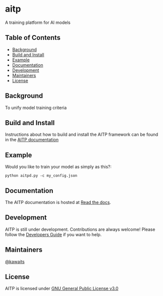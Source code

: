 # aitp
A training platform for AI models

## Table of Contents

- [Background](#background)
- [Build and Install](#build-and-install)
- [Example](#example)
- [Documentation](#documentation)
- [Development](#development)
- [Maintainers](#maintainers)
- [License](#license)

## Background

To unify model training criteria 

## Build and Install

Instructions about how to build and install the AITP framework can be found in the [AITP documentation](https://solidity.readthedocs.io/en/latest/installing-solidity.html#building-from-source)


## Example

Would you like to train your model as simply as this?:

```
python aitpd.py -c my_config.json

```

## Documentation

The AITP documentation is hosted at [Read the docs](https://solidity.readthedocs.io).

## Development

AITP is still under development. Contributions are always welcome!
Please follow the
[Developers Guide](https://solidity.readthedocs.io/en/latest/contributing.html)
if you want to help.

## Maintainers
[@kawaits](https://github.com/kawaits)

## License
AITP is licensed under [GNU General Public License v3.0](LICENSE.txt)